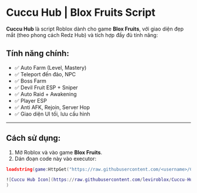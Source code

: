 # Cuccu Hub | Blox Fruits Script

**Cuccu Hub** là script Roblox dành cho game **Blox Fruits**, với giao diện đẹp mắt (theo phong cách Redz Hub) và tích hợp đầy đủ tính năng:

## Tính năng chính:

- ✅ Auto Farm (Level, Mastery)
- ✅ Teleport đến đảo, NPC
- ✅ Boss Farm
- ✅ Devil Fruit ESP + Sniper
- ✅ Auto Raid + Awakening
- ✅ Player ESP
- ✅ Anti AFK, Rejoin, Server Hop
- ✅ Giao diện UI tối, lưu cấu hình

---

## Cách sử dụng:

1. Mở Roblox và vào game **Blox Fruits**.
2. Dán đoạn code này vào executor:

```lua
loadstring(game:HttpGet("https://raw.githubusercontent.com/<username>/Cuccu-Hub/main/CuccuHub.lua"))()

![Cuccu Hub Icon](https://raw.githubusercontent.com/leviroblox/Cuccu-Hub/main/assets/![05CFC10B-D601-47FB-8EBB-132009E18102](https://github.com/user-attachments/assets/c4e01440-5f31-48fa-8d31-4da10dabb751)
)

